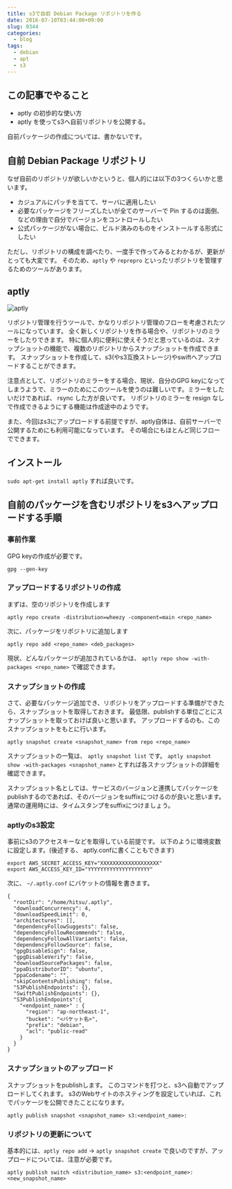 ```yaml
---
title: s3で自前 Debian Package リポジトリを作る
date: 2016-07-10T03:44:00+09:00
slug: 0344
categories:
  - blog
tags:
  - debian
  - apt
  - s3
---
```



## この記事でやること

* aptly の初歩的な使い方
* aptly を使ってs3へ自前リポジトリを公開する。

自前パッケージの作成については、書かないです。


## 自前 Debian Package リポジトリ

なぜ自前のリポジトリが欲しいかというと、個人的には以下の3つくらいかと思います。

* カジュアルにパッチを当てて、サーバに適用したい
* 必要なパッケージをフリーズしたいが全てのサーバーで Pin するのは面倒、などの理由で自分でバージョンをコントロールしたい
* 公式パッケージがない場合に、ビルド済みのものをインストールする形式にしたい

ただし、リポジトリの構成を調べたり、一度手で作ってみるとわかるが、更新がとっても大変です。
そのため、`aptly` や `reprepro` といったリポジトリを管理するためのツールがあります。

## aptly

![aptly](/images/2016/aptly/aptly_log.png)

リポジトリ管理を行うツールで、かなりリポジトリ管理のフローを考慮されたツールになっています。
全く新しくリポジトリを作る場合や、リポジトリのミラーをしたりできます。
特に個人的に便利に使えそうだと思っているのは、スナップショットの機能で、複数のリポジトリからスナップショットを作成できます。
スナップショットを作成して、s3(やs3互換ストレージ)やswiftへアップロードすることができます。

注意点として、リポジトリのミラーをする場合、現状、自分のGPG keyになってしまうようで、ミラーのためにこのツールを使うのは難しいです。ミラーをしたいだけであれば、 rsync した方が良いです。
リポジトリのミラーを resign なしで作成できるようにする機能は作成途中のようです。

また、今回はs3にアップロードする前提ですが、aptly自体は、自前サーバーで公開するためにも利用可能になっています。
その場合にもほとんど同じフローでできます。


## インストール

`sudo apt-get install aptly` すれば良いです。

## 自前のパッケージを含むリポジトリをs3へアップロードする手順

### 事前作業

GPG keyの作成が必要です。

```
gpg --gen-key
```

### アップロードするリポジトリの作成

まずは、空のリポジトリを作成します

```
aptly repo create -distribution=wheezy -component=main <repo_name>
```

次に、パッケージをリポジトリに追加します

```
aptly repo add <repo_name> <deb_packages>
```

現状、どんなパッケージが追加されているかは、 `aptly repo show -with-packages <repo_name>` で確認できます。

### スナップショットの作成

さて、必要なパッケージ追加でき、リポジトリをアップロードする準備ができたら、スナップショットを取得しておきます。
最低限、publishする単位ごとにスナップショットを取っておけば良いと思います。
アップロードするのも、このスナップショットをもとに行います。

```
aptly snapshot create <snapshot_name> from repo <repo_name>
```

スナップショットの一覧は、 `aptly snapshot list` です。 `aptly snapshot show -with-packages <snapshot_name>` とすれば各スナップショットの詳細を確認できます。

スナップショット名としては、サービスのバージョンと連携してパッケージをpublishするのであれば、そのバージョンをsuffixにつけるのが良いと思います。通常の運用時には、タイムスタンプをsuffixにつけましょう。

### aptlyのs3設定


事前にs3のアクセスキーなどを取得している前提です。
以下のように環境変数に設定します。(後述する、 aptly.confに書くこともできます)

```
export AWS_SECRET_ACCESS_KEY="XXXXXXXXXXXXXXXXXXX"
export AWS_ACCESS_KEY_ID="YYYYYYYYYYYYYYYYYYYY"
```

次に、 `~/.aptly.conf` にバケットの情報を書きます。

```
{
  "rootDir": "/home/hitsu/.aptly",
  "downloadConcurrency": 4,
  "downloadSpeedLimit": 0,
  "architectures": [],
  "dependencyFollowSuggests": false,
  "dependencyFollowRecommends": false,
  "dependencyFollowAllVariants": false,
  "dependencyFollowSource": false,
  "gpgDisableSign": false,
  "gpgDisableVerify": false,
  "downloadSourcePackages": false,
  "ppaDistributorID": "ubuntu",
  "ppaCodename": "",
  "skipContentsPublishing": false,
  "S3PublishEndpoints": {},
  "SwiftPublishEndpoints": {},
  "S3PublishEndpoints":{
    "<endpoint_name>" : {
      "region": "ap-northeast-1",
      "bucket": "<バケット名>",
      "prefix": "debian",
      "acl": "public-read"
    }
  }
}
```

### スナップショットのアップロード

スナップショットをpublishします。
このコマンドを打つと、s3へ自動でアップロードしてくれます。
s3のWebサイトのホスティングを設定していれば、これでパッケージを公開できたことになります。

```
aptly publish snapshot <snapshot_name> s3:<endpoint_name>:
```

### リポジトリの更新について

基本的には、`aptly repo add` → `aptly snapshot create` で良いのですが、アップロードについては、注意が必要です。

```
aptly publish switch <distribution_name> s3:<endpoint_name>: <new_snapshot_name>
```
